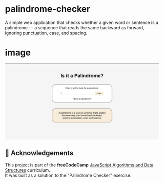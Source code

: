 # palindrome-checker

A simple web application that checks whether a given word or sentence is a palindrome — a sequence that reads the same backward as forward, ignoring punctuation, case, and spacing.

# image

![Palindrome Checker Screenshot](images/image.png)

## 🏫 Acknowledgements

This project is part of the **freeCodeCamp** [JavaScript Algorithms and Data Structures](https://www.freecodecamp.org/learn/javascript-algorithms-and-data-structures/) curriculum.  
It was built as a solution to the "Palindrome Checker" exercise.
